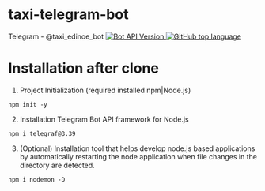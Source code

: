 # taxi-telegram-bot
Telegram - @taxi_edinoe_bot 
<a href="https://core.telegram.org/bots/api">
	<img src="https://img.shields.io/badge/Bot%20API-v6.5-f36caf.svg?style=flat-square" alt="Bot API Version" />
</a>
<a href="https://github.com/telegraf/telegraf">
	<img src="https://img.shields.io/github/languages/top/telegraf/telegraf?style=flat-square&logo=github" alt="GitHub top language" />
</a>
# Installation after clone
1. Project Initialization (required installed npm|Node.js)
```
npm init -y
```
2. Installation Telegram Bot API framework for Node.js
```
npm i telegraf@3.39
```
3. (Optional) Installation tool that helps develop node.js based applications by automatically restarting the node application when file changes in the directory are detected.
```
npm i nodemon -D
```
